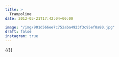 ```yaml
---
title: >
  Trampoline
date: 2012-05-21T17:42:04+00:00

image: "/img/901d566ee7c752aba4923f3c95ef0a80.jpg"
draft: false
instagram: true
---
```


{{<photo src="/img/901d566ee7c752aba4923f3c95ef0a80.jpg">}}
